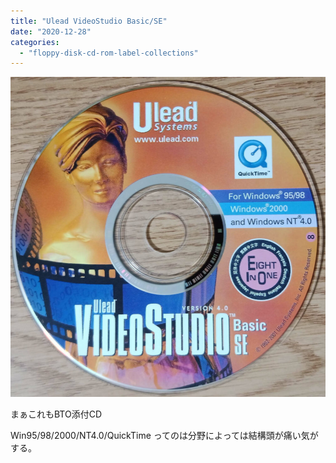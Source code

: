 ```yaml
---
title: "Ulead VideoStudio Basic/SE"
date: "2020-12-28"
categories: 
  - "floppy-disk-cd-rom-label-collections"
---
```


![](images/IMG_20201030_124554_2-1009x1024.jpg)

まぁこれもBTO添付CD

Win95/98/2000/NT4.0/QuickTime ってのは分野によっては結構頭が痛い気がする。
